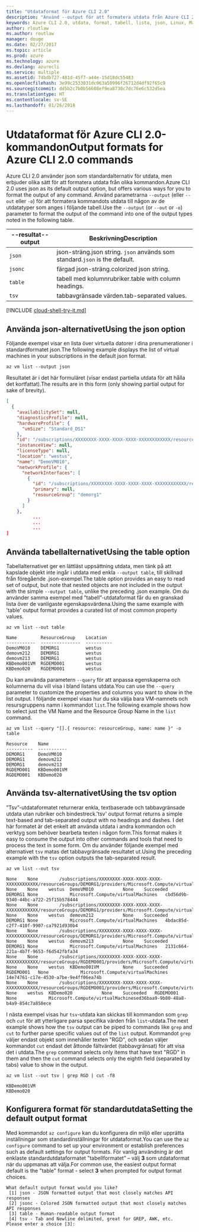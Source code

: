 ```yaml
---
title: "Utdataformat för Azure CLI 2.0"
description: "Använd --output för att formatera utdata från Azure CLI 2.0-kommandon till tabeller, listor eller json."
keywords: Azure CLI 2.0, utdata, format, tabell, lista, json, Linux, Mac, Windows, OS X
author: rloutlaw
ms.author: routlaw
manager: douge
ms.date: 02/27/2017
ms.topic: article
ms.prod: azure
ms.technology: azure
ms.devlang: azurecli
ms.service: multiple
ms.assetid: 74bdb727-481d-45f7-a44e-15d18dc55483
ms.openlocfilehash: 3e99c2533031dc063a50996f26712d4df92f65c9
ms.sourcegitcommit: dd5b2c7b0b56608ef9ea8730c7dc76e6c532d5ea
ms.translationtype: HT
ms.contentlocale: sv-SE
ms.lasthandoff: 01/26/2018
---
```

# <a name="output-formats-for-azure-cli-20-commands"></a><span data-ttu-id="b5da8-104">Utdataformat för Azure CLI 2.0-kommandon</span><span class="sxs-lookup"><span data-stu-id="b5da8-104">Output formats for Azure CLI 2.0 commands</span></span>

<span data-ttu-id="b5da8-105">Azure CLI 2.0 använder json som standardalternativ för utdata, men erbjuder olika sätt för att formatera utdata från olika kommandon.</span><span class="sxs-lookup"><span data-stu-id="b5da8-105">Azure CLI 2.0 uses json as its default output option, but offers various ways for you to format the output of any command.</span></span>  <span data-ttu-id="b5da8-106">Använd parametrarna `--output` (eller `--out` eller `-o`) för att formatera kommandots utdata till någon av de utdatatyper som anges i följande tabell.</span><span class="sxs-lookup"><span data-stu-id="b5da8-106">Use the `--output` (or `--out` or `-o`) parameter to format the output of the command into one of the output types noted in the following table.</span></span>

<span data-ttu-id="b5da8-107">--resultat</span><span class="sxs-lookup"><span data-stu-id="b5da8-107">--output</span></span> | <span data-ttu-id="b5da8-108">Beskrivning</span><span class="sxs-lookup"><span data-stu-id="b5da8-108">Description</span></span>
---------|-------------------------------
`json`   | <span data-ttu-id="b5da8-109">json-sträng.</span><span class="sxs-lookup"><span data-stu-id="b5da8-109">json string.</span></span> <span data-ttu-id="b5da8-110">`json` används som standard.</span><span class="sxs-lookup"><span data-stu-id="b5da8-110">`json` is the default.</span></span>
`jsonc`  | <span data-ttu-id="b5da8-111">färgad json-sträng.</span><span class="sxs-lookup"><span data-stu-id="b5da8-111">colorized json string.</span></span>
`table`  | <span data-ttu-id="b5da8-112">tabell med kolumnrubriker.</span><span class="sxs-lookup"><span data-stu-id="b5da8-112">table with column headings.</span></span>
`tsv`    | <span data-ttu-id="b5da8-113">tabbavgränsade värden.</span><span class="sxs-lookup"><span data-stu-id="b5da8-113">tab-separated values.</span></span>

[!INCLUDE [cloud-shell-try-it.md](includes/cloud-shell-try-it.md)]

## <a name="using-the-json-option"></a><span data-ttu-id="b5da8-114">Använda json-alternativet</span><span class="sxs-lookup"><span data-stu-id="b5da8-114">Using the json option</span></span>

<span data-ttu-id="b5da8-115">Följande exempel visar en lista över virtuella datorer i dina prenumerationer i standardformatet json.</span><span class="sxs-lookup"><span data-stu-id="b5da8-115">The following example displays the list of virtual machines in your subscriptions in the default json format.</span></span>

```azurecli-interactive
az vm list --output json
```

<span data-ttu-id="b5da8-116">Resultatet är i det här formuläret (visar endast partiella utdata för att hålla det kortfattat).</span><span class="sxs-lookup"><span data-stu-id="b5da8-116">The results are in this form (only showing partial output for sake of brevity).</span></span>

```json
[
  {
    "availabilitySet": null,
    "diagnosticsProfile": null,
    "hardwareProfile": {
      "vmSize": "Standard_DS1"
    },
    "id": "/subscriptions/XXXXXXXX-XXXX-XXXX-XXXX-XXXXXXXXXXXX/resourceGroups/DEMORG1/providers/Microsoft.Compute/virtualMachines/DemoVM010",
    "instanceView": null,
    "licenseType": null,
    "location": "westus",
    "name": "DemoVM010",
    "networkProfile": {
      "networkInterfaces": [
        {
          "id": "/subscriptions/XXXXXXXX-XXXX-XXXX-XXXX-XXXXXXXXXXXX/resourceGroups/demorg1/providers/Microsoft.Network/networkInterfaces/DemoVM010VMNic",
          "primary": null,
          "resourceGroup": "demorg1"
        }
      ]
    },
          ...
          ...
          ...
]
```

## <a name="using-the-table-option"></a><span data-ttu-id="b5da8-117">Använda tabellalternativet</span><span class="sxs-lookup"><span data-stu-id="b5da8-117">Using the table option</span></span>

<span data-ttu-id="b5da8-118">Tabellalternativet ger en lättläst uppsättning utdata, men tänk på att kapslade objekt inte ingår i utdata med enkla `--output table`, till skillnad från föregående .json-exempel.</span><span class="sxs-lookup"><span data-stu-id="b5da8-118">The table option provides an easy to read set of output, but note that nested objects are not included in the output with the simple `--output table`, unlike the preceding .json example.</span></span>  <span data-ttu-id="b5da8-119">Om du använder samma exempel med ”tabell”-utdataformat får du en granskad lista över de vanligaste egenskapsvärdena.</span><span class="sxs-lookup"><span data-stu-id="b5da8-119">Using the same example with 'table' output format provides a curated list of most common property values.</span></span>

```azurecli-interactive
az vm list --out table
```

```
Name         ResourceGroup    Location
-----------  ---------------  ----------
DemoVM010    DEMORG1          westus
demovm212    DEMORG1          westus
demovm213    DEMORG1          westus
KBDemo001VM  RGDEMO001        westus
KBDemo020    RGDEMO001        westus
```

<span data-ttu-id="b5da8-120">Du kan använda parametern `--query` för att anpassa egenskaperna och kolumnerna du vill visa i bland listans utdata.</span><span class="sxs-lookup"><span data-stu-id="b5da8-120">You can use the `--query` parameter to customize the properties and columns you want to show in the list output.</span></span> <span data-ttu-id="b5da8-121">I följande exempel visas hur du ska välja bara VM-namnets och resursgruppens namn i kommandot `list`.</span><span class="sxs-lookup"><span data-stu-id="b5da8-121">The following example shows how to select just the VM Name and the Resource Group Name in the `list` command.</span></span>

```azurecli-interactive
az vm list --query "[].{ resource: resourceGroup, name: name }" -o table
```

```
Resource    Name
----------  -----------
DEMORG1     DemoVM010
DEMORG1     demovm212
DEMORG1     demovm213
RGDEMO001   KBDemo001VM
RGDEMO001   KBDemo020
```

## <a name="using-the-tsv-option"></a><span data-ttu-id="b5da8-122">Använda tsv-alternativet</span><span class="sxs-lookup"><span data-stu-id="b5da8-122">Using the tsv option</span></span>

<span data-ttu-id="b5da8-123">”Tsv”-utdataformatet returnerar enkla, textbaserade och tabbavgränsade utdata utan rubriker och bindestreck.</span><span class="sxs-lookup"><span data-stu-id="b5da8-123">'tsv' output format returns a simple text-based and tab-separated output with no headings and dashes.</span></span> <span data-ttu-id="b5da8-124">I det här formatet är det enkelt att använda utdata i andra kommandon och verktyg som behöver bearbeta texten i någon form.</span><span class="sxs-lookup"><span data-stu-id="b5da8-124">This format makes it easy to consume the output into other commands and tools that need to process the text in some form.</span></span> <span data-ttu-id="b5da8-125">Om du använder följande exempel med alternativet `tsv` matas det tabbavgränsade resultatet ut.</span><span class="sxs-lookup"><span data-stu-id="b5da8-125">Using the preceding example with the `tsv` option outputs the tab-separated result.</span></span>

```azurecli-interactive
az vm list --out tsv
```

```
None    None        /subscriptions/XXXXXXXX-XXXX-XXXX-XXXX-XXXXXXXXXXXX/resourceGroups/DEMORG1/providers/Microsoft.Compute/virtualMachines/DemoVM010    None    None    westus  DemoVM010           None    Succeeded   DEMORG1 None            Microsoft.Compute/virtualMachines   cbd56d9b-9340-44bc-a722-25f15b578444
None    None        /subscriptions/XXXXXXXX-XXXX-XXXX-XXXX-XXXXXXXXXXXX/resourceGroups/DEMORG1/providers/Microsoft.Compute/virtualMachines/demovm212    None    None    westus  demovm212           None    Succeeded   DEMORG1 None            Microsoft.Compute/virtualMachines   4bdac85d-c2f7-410f-9907-ca7921d930b4
None    None        /subscriptions/XXXXXXXX-XXXX-XXXX-XXXX-XXXXXXXXXXXX/resourceGroups/DEMORG1/providers/Microsoft.Compute/virtualMachines/demovm213    None    None    westus  demovm213           None    Succeeded   DEMORG1 None            Microsoft.Compute/virtualMachines   2131c664-221a-4b7f-9653-f6d542fbfa34
None    None        /subscriptions/XXXXXXXX-XXXX-XXXX-XXXX-XXXXXXXXXXXX/resourceGroups/RGDEMO001/providers/Microsoft.Compute/virtualMachines/KBDemo001VM    None    None    westus  KBDemo001VM         None    Succeeded   RGDEMO001   None            Microsoft.Compute/virtualMachines   14e74761-c17e-4530-a7be-9e4ff06ea74b
None    None        /subscriptions/XXXXXXXX-XXXX-XXXX-XXXX-XXXXXXXXXXXX/resourceGroups/RGDEMO001/providers/Microsoft.Compute/virtualMachines/KBDemo02None   None    westus  KBDemo020           None    Succeeded   RGDEMO001   None            Microsoft.Compute/virtualMachinesed36baa9-9b80-48a8-b4a9-854c7a858ece
```

<span data-ttu-id="b5da8-126">I nästa exempel visas hur `tsv`-utdata kan skickas till kommandon som `grep` och `cut` för att ytterligare parsa specifika värden från `list`-utdata.</span><span class="sxs-lookup"><span data-stu-id="b5da8-126">The next example shows how the `tsv` output can be piped to commands like `grep` and `cut` to further parse specific values out of the `list` output.</span></span> <span data-ttu-id="b5da8-127">Kommandot `grep` väljer endast objekt som innehåller texten "RGD", och sedan väljer kommandot `cut` endast det åttonde fältvärdet (tabbavgränsat) för att visa det i utdata.</span><span class="sxs-lookup"><span data-stu-id="b5da8-127">The `grep` command selects only items that have text "RGD" in them and then the `cut` command selects only the eighth field (separated by tabs) value to show in the output.</span></span>

```azurecli
az vm list --out tsv | grep RGD | cut -f8
```

```
KBDemo001VM
KBDemo020
```

## <a name="setting-the-default-output-format"></a><span data-ttu-id="b5da8-128">Konfigurera format för standardutdata</span><span class="sxs-lookup"><span data-stu-id="b5da8-128">Setting the default output format</span></span>

<span data-ttu-id="b5da8-129">Med kommandot `az configure` kan du konfigurera din miljö eller upprätta inställningar som standardinställningar för utdataformat.</span><span class="sxs-lookup"><span data-stu-id="b5da8-129">You can use the `az configure` command to set up your environment or establish preferences such as default settings for output formats.</span></span> <span data-ttu-id="b5da8-130">För vanlig användning är det enklaste standardutdataformatet ”tabellformatet” – välj **3** som utdataformat när du uppmanas att välja.</span><span class="sxs-lookup"><span data-stu-id="b5da8-130">For common use, the easiest output format default is the "table" format - select **3** when prompted for output format choices.</span></span>

```
What default output format would you like?
 [1] json - JSON formatted output that most closely matches API responses
 [2] jsonc - Colored JSON formatted output that most closely matches API responses
 [3] table - Human-readable output format
 [4] tsv - Tab and Newline delimited, great for GREP, AWK, etc.
Please enter a choice [3]:
```